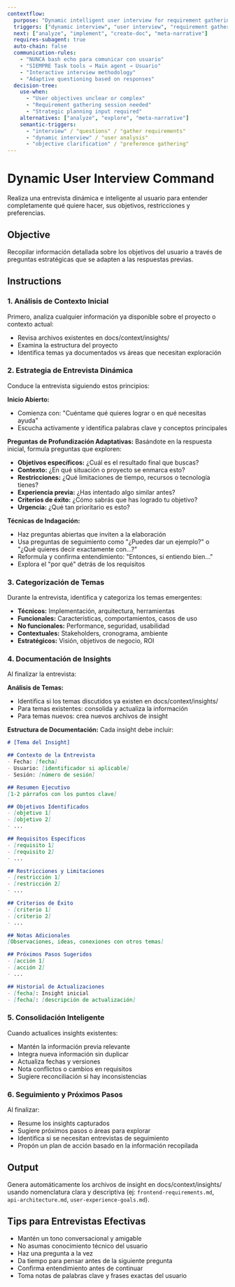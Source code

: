 ```yaml
---
contextflow:
  purpose: "Dynamic intelligent user interview for requirement gathering"
  triggers: ["dynamic interview", "user interview", "requirement gathering"]
  next: ["analyze", "implement", "create-doc", "meta-narrative"]
  requires-subagent: true
  auto-chain: false
  communication-rules:
    - "NUNCA bash echo para comunicar con usuario"
    - "SIEMPRE Task tools → Main agent → Usuario"
    - "Interactive interview methodology"
    - "Adaptive questioning based on responses"
  decision-tree:
    use-when:
      - "User objectives unclear or complex"
      - "Requirement gathering session needed"
      - "Strategic planning input required"
    alternatives: ["analyze", "explore", "meta-narrative"]
    semantic-triggers:
      - "interview" / "questions" / "gather requirements"
      - "dynamic interview" / "user analysis"
      - "objective clarification" / "preference gathering"
---
```


# Dynamic User Interview Command

Realiza una entrevista dinámica e inteligente al usuario para entender completamente qué quiere hacer, sus objetivos, restricciones y preferencias.

## Objective
Recopilar información detallada sobre los objetivos del usuario a través de preguntas estratégicas que se adapten a las respuestas previas.

## Instructions

### 1. Análisis de Contexto Inicial
Primero, analiza cualquier información ya disponible sobre el proyecto o contexto actual:
- Revisa archivos existentes en docs/context/insights/
- Examina la estructura del proyecto
- Identifica temas ya documentados vs áreas que necesitan exploración

### 2. Estrategia de Entrevista Dinámica
Conduce la entrevista siguiendo estos principios:

**Inicio Abierto:**
- Comienza con: "Cuéntame qué quieres lograr o en qué necesitas ayuda"
- Escucha activamente y identifica palabras clave y conceptos principales

**Preguntas de Profundización Adaptativas:**
Basándote en la respuesta inicial, formula preguntas que exploren:
- **Objetivos específicos:** ¿Cuál es el resultado final que buscas?
- **Contexto:** ¿En qué situación o proyecto se enmarca esto?
- **Restricciones:** ¿Qué limitaciones de tiempo, recursos o tecnología tienes?
- **Experiencia previa:** ¿Has intentado algo similar antes?
- **Criterios de éxito:** ¿Cómo sabrás que has logrado tu objetivo?
- **Urgencia:** ¿Qué tan prioritario es esto?

**Técnicas de Indagación:**
- Haz preguntas abiertas que inviten a la elaboración
- Usa preguntas de seguimiento como "¿Puedes dar un ejemplo?" o "¿Qué quieres decir exactamente con...?"
- Reformula y confirma entendimiento: "Entonces, si entiendo bien..."
- Explora el "por qué" detrás de los requisitos

### 3. Categorización de Temas
Durante la entrevista, identifica y categoriza los temas emergentes:
- **Técnicos:** Implementación, arquitectura, herramientas
- **Funcionales:** Características, comportamientos, casos de uso
- **No funcionales:** Performance, seguridad, usabilidad
- **Contextuales:** Stakeholders, cronograma, ambiente
- **Estratégicos:** Visión, objetivos de negocio, ROI

### 4. Documentación de Insights
Al finalizar la entrevista:

**Análisis de Temas:**
- Identifica si los temas discutidos ya existen en docs/context/insights/
- Para temas existentes: consolida y actualiza la información
- Para temas nuevos: crea nuevos archivos de insight

**Estructura de Documentación:**
Cada insight debe incluir:
```markdown
# [Tema del Insight]

## Contexto de la Entrevista
- Fecha: [fecha]
- Usuario: [identificador si aplicable]
- Sesión: [número de sesión]

## Resumen Ejecutivo
[1-2 párrafos con los puntos clave]

## Objetivos Identificados
- [objetivo 1]
- [objetivo 2]
- ...

## Requisitos Específicos
- [requisito 1]
- [requisito 2]
- ...

## Restricciones y Limitaciones
- [restricción 1]
- [restricción 2]
- ...

## Criterios de Éxito
- [criterio 1]
- [criterio 2]
- ...

## Notas Adicionales
[Observaciones, ideas, conexiones con otros temas]

## Próximos Pasos Sugeridos
- [acción 1]
- [acción 2]
- ...

## Historial de Actualizaciones
- [fecha]: Insight inicial
- [fecha]: [descripción de actualización]
```

### 5. Consolidación Inteligente
Cuando actualices insights existentes:
- Mantén la información previa relevante
- Integra nueva información sin duplicar
- Actualiza fechas y versiones
- Nota conflictos o cambios en requisitos
- Sugiere reconciliación si hay inconsistencias

### 6. Seguimiento y Próximos Pasos
Al finalizar:
- Resume los insights capturados
- Sugiere próximos pasos o áreas para explorar
- Identifica si se necesitan entrevistas de seguimiento
- Propón un plan de acción basado en la información recopilada

## Output
Genera automáticamente los archivos de insight en docs/context/insights/ usando nomenclatura clara y descriptiva (ej: `frontend-requirements.md`, `api-architecture.md`, `user-experience-goals.md`).

## Tips para Entrevistas Efectivas
- Mantén un tono conversacional y amigable
- No asumas conocimiento técnico del usuario
- Haz una pregunta a la vez
- Da tiempo para pensar antes de la siguiente pregunta
- Confirma entendimiento antes de continuar
- Toma notas de palabras clave y frases exactas del usuario